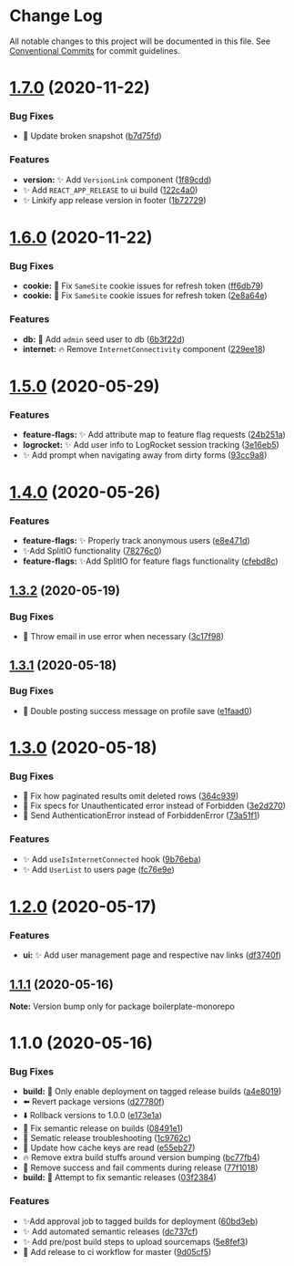 # Change Log

All notable changes to this project will be documented in this file.
See [Conventional Commits](https://conventionalcommits.org) for commit guidelines.

# [1.7.0](https://github.com/n8io/boilerplate-monorepo/compare/v1.6.0...v1.7.0) (2020-11-22)


### Bug Fixes

* 🧪 Update broken snapshot ([b7d75fd](https://github.com/n8io/boilerplate-monorepo/commit/b7d75fd2df5965e7ed0f8b23b36f2739e2ac86ae))


### Features

* **version:** ✨ Add `VersionLink` component ([1f89cdd](https://github.com/n8io/boilerplate-monorepo/commit/1f89cdd893a0b5ccb2f15943c980193102709bb7))
* ✨ Add `REACT_APP_RELEASE` to ui build ([122c4a0](https://github.com/n8io/boilerplate-monorepo/commit/122c4a0aff8124bf0350986a3fa51f46d691f7e4))
* ✨ Linkify app release version in footer ([1b72729](https://github.com/n8io/boilerplate-monorepo/commit/1b72729793857a94b966b43754b634615a3dc941))





# [1.6.0](https://github.com/n8io/boilerplate-monorepo/compare/v1.5.0...v1.6.0) (2020-11-22)


### Bug Fixes

* **cookie:** 🐛 Fix `SameSite` cookie issues for refresh token ([ff6db79](https://github.com/n8io/boilerplate-monorepo/commit/ff6db79664f1ab787120daf6c51f5945df98e7df))
* **cookie:** 🐛 Fix `SameSite` cookie issues for refresh token ([2e8a64e](https://github.com/n8io/boilerplate-monorepo/commit/2e8a64e58f7930313935a50c009f8a6fcff3ae3c))


### Features

* **db:** 🌱 Add `admin` seed user to db ([6b3f22d](https://github.com/n8io/boilerplate-monorepo/commit/6b3f22d51edffefe4fef05fc886b78e41d3a8f97))
* **internet:** 🔥 Remove `InternetConnectivity` component ([229ee18](https://github.com/n8io/boilerplate-monorepo/commit/229ee18bf71064c0695fe0fbee5a1c53098e4931))





# [1.5.0](https://github.com/n8io/boilerplate-monorepo/compare/v1.4.0...v1.5.0) (2020-05-29)


### Features

* **feature-flags:** ✨ Add attribute map to feature flag requests ([24b251a](https://github.com/n8io/boilerplate-monorepo/commit/24b251ac6e10951eee9b1420cff0e106f0c707d7))
* **logrocket:** ✨ Add user info to LogRocket session tracking ([3e16eb5](https://github.com/n8io/boilerplate-monorepo/commit/3e16eb55dd6cbc32a00f2a4ac54acf30b7f77f16))
* ✨ Add prompt when navigating away from dirty forms ([93cc9a8](https://github.com/n8io/boilerplate-monorepo/commit/93cc9a8bc731eb70d89776079a0b2bc3d50e62f7))





# [1.4.0](https://github.com/n8io/boilerplate-monorepo/compare/v1.3.2...v1.4.0) (2020-05-26)


### Features

* **feature-flags:** ✨ Properly track anonymous users ([e8e471d](https://github.com/n8io/boilerplate-monorepo/commit/e8e471d0188c0b21516878f61128cf5114535682))
*  ✨Add SplitIO functionality ([78276c0](https://github.com/n8io/boilerplate-monorepo/commit/78276c0f9be5dd3c97a7bac3cf73225f7429637f))
* **feature-flags:**  ✨Add SplitIO for feature flags functionality ([cfebd8c](https://github.com/n8io/boilerplate-monorepo/commit/cfebd8cdab5e52fd24bdd38c25e82085a7e69ebf))





## [1.3.2](https://github.com/n8io/boilerplate-monorepo/compare/v1.3.1...v1.3.2) (2020-05-19)


### Bug Fixes

* 🐛 Throw email in use error when necessary ([3c17f98](https://github.com/n8io/boilerplate-monorepo/commit/3c17f98db6d260c16eba34662fb4c1de09cc2215))





## [1.3.1](https://github.com/n8io/boilerplate-monorepo/compare/v1.3.0...v1.3.1) (2020-05-18)


### Bug Fixes

* 🐛 Double posting success message on profile save ([e1faad0](https://github.com/n8io/boilerplate-monorepo/commit/e1faad025b3b065c18a44ec86b2526dee9b4ac06))





# [1.3.0](https://github.com/n8io/boilerplate-monorepo/compare/v1.2.0...v1.3.0) (2020-05-18)


### Bug Fixes

* 🐛 Fix how paginated results omit deleted rows ([364c939](https://github.com/n8io/boilerplate-monorepo/commit/364c939f64ace02ca3b13289e6740ee848ed6cb3))
* 🐛 Fix specs for Unauthenticated error instead of Forbidden ([3e2d270](https://github.com/n8io/boilerplate-monorepo/commit/3e2d270641522c65b0a88ec00cf78caf0923ca64))
* 🐛 Send AuthenticationError instead of ForbiddenError ([73a51f1](https://github.com/n8io/boilerplate-monorepo/commit/73a51f1cdf5b5b9f875f55a2197964dcc5b519d3))


### Features

* ✨ Add `useIsInternetConnected` hook ([9b76eba](https://github.com/n8io/boilerplate-monorepo/commit/9b76eba5164aede0700fa0a0c59561a2e996b7d7))
* ✨ Add `UserList` to users page ([fc76e9e](https://github.com/n8io/boilerplate-monorepo/commit/fc76e9e3a1dac03e512b0e8f8cae640125fd9d9a))





# [1.2.0](https://github.com/n8io/boilerplate-monorepo/compare/v1.1.1...v1.2.0) (2020-05-17)


### Features

* **ui:** ✨ Add user management page and respective nav links ([df3740f](https://github.com/n8io/boilerplate-monorepo/commit/df3740f0d8856467952119769fd3f18636a62fa3))





## [1.1.1](https://github.com/n8io/boilerplate-monorepo/compare/v1.1.0...v1.1.1) (2020-05-16)

**Note:** Version bump only for package boilerplate-monorepo





# 1.1.0 (2020-05-16)


### Bug Fixes

* **build:** 🐛 Only enable deployment on tagged release builds ([a4e8019](https://github.com/n8io/boilerplate-monorepo/commit/a4e8019fc593d9e64af02b3dbd36225c2e01b30a))
* ⬅️ Revert package versions ([d27780f](https://github.com/n8io/boilerplate-monorepo/commit/d27780fdd1dd49d831bee0296326ff2918a12bdb))
* ⬇️ Rollback versions to 1.0.0 ([e173e1a](https://github.com/n8io/boilerplate-monorepo/commit/e173e1aae513c54bb720b3dc907b95803b96e900))
* 💚 Fix semantic release on builds ([08491e1](https://github.com/n8io/boilerplate-monorepo/commit/08491e17f1c8ae720e76ed03f7ea503265c9c5c7))
* 💚 Sematic release troubleshooting ([1c9762c](https://github.com/n8io/boilerplate-monorepo/commit/1c9762c370d1086a94444fba99c7a992a52088ba))
* 💚 Update how cache keys are read ([e55eb27](https://github.com/n8io/boilerplate-monorepo/commit/e55eb2772c93778f5acd6b5bee3c4a98057a1997))
* 🔥 Remove extra build stuffs around version bumping ([bc77fb4](https://github.com/n8io/boilerplate-monorepo/commit/bc77fb45cba5ede97388276c38ae895ac5aaceb1))
* 🔧 Remove success and fail comments during release ([77f1018](https://github.com/n8io/boilerplate-monorepo/commit/77f1018f2f56e2db10eb1b0431d6a086b4cb9c33))
* **build:** 💚 Attempt to fix semantic releases ([03f2384](https://github.com/n8io/boilerplate-monorepo/commit/03f23844782f68e414bf63280a63a5325b405044))


### Features

*  ✨Add approval job to tagged builds for deployment ([60bd3eb](https://github.com/n8io/boilerplate-monorepo/commit/60bd3ebed3c118fec16568a33318f87e1b255664))
* ✨ Add automated semantic releases ([dc737cf](https://github.com/n8io/boilerplate-monorepo/commit/dc737cfa5bc21b488024db2ede61154c6edabcdb))
* ✨ Add pre/post build steps to upload sourcemaps ([5e8fef3](https://github.com/n8io/boilerplate-monorepo/commit/5e8fef362e6b9f3f25fe5d20a225b7f04c8801fa))
* 💚 Add release to ci workflow for master ([9d05cf5](https://github.com/n8io/boilerplate-monorepo/commit/9d05cf5598f625e4d86d83e5b808ee66f65593cd))
